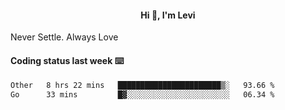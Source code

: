 <h4 style="text-align: center;">Hi 👋, I'm Levi</h4>  Never Settle. Always Love
<!---<img align="right" alt="Coding" width="300" src="https://i.pinimg.com/originals/81/17/8b/81178b47a8598f0c81c4799f2cdd4057.gif"></p> --->

#### Coding status last week ⌨️

<!--START_SECTION:waka-->

```txt
Other   8 hrs 22 mins   ███████████████████████▒░   93.66 %
Go      33 mins         █▓░░░░░░░░░░░░░░░░░░░░░░░   06.34 %
```

<!--END_SECTION:waka-->
